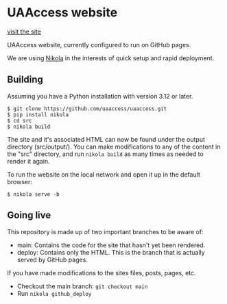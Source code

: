 # UAAccess website

[visit the site](https://uaaccess.org/)

UAAccess website, currently configured to run on GitHub pages.

We are using [Nikola](https://getnikola.com/) in the interests of quick setup and rapid deployment.

## Building

Assuming you have a Python installation with version 3.12 or later.

```
$ git clone https://github.com/uaaccess/uaaccess.git
$ pip install nikola
$ cd src
$ nikola build
```

The site and it's associated HTML can now be found under the output directory (src/output/). You can make modifications to any of the content in the "src" directory, and run `nikola build` as many times as needed to render it again.

To run the website on the local network and open it up in the default browser:

```
$ nikola serve -b
```

## Going live

This repository is made up of two important branches to be aware of:

* main: Contains the code for the site that hasn't yet been rendered.
* deploy: Contains only the HTML. This is the branch that is actually served by GitHub pages.

If you have made modifications to the sites files, posts, pages, etc.

* Checkout the main branch: `git checkout main`
* Run `nikola github_deploy`
